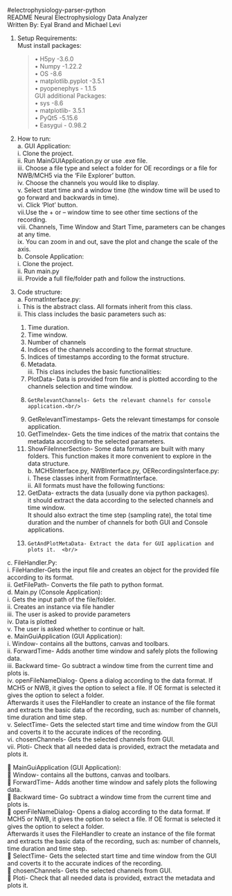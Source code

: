 #electrophysiology-parser-python<br/>
README Neural Electrophysiology Data Analyzer<br/>
Written By: Eyal Brand and Michael Levi<br/>

1.	Setup Requirements:<br/>
  Must install packages:<br/>
    >•	H5py -3.6.0<br/>
    >•	Numpy -1.22.2<br/>
    •	OS -8.6<br/>
    •	matplotlib.pyplot -3.5.1<br/>
    •	pyopenephys - 1.1.5<br/>
  GUI additional Packages:  <br/>
    •	sys -8.6<br/>
    •	matplotlib- 3.5.1<br/>
    •	PyQt5 -5.15.6<br/>
    •	Easygui - 0.98.2<br/>
    
2.	How to run: <br/>
  a.	GUI Application:<br/>
    i. Clone the project.<br/>
    ii. Run MainGUIApplication.py or use .exe file.<br/>
    iii. Choose a file type and select a folder for OE recordings or a file for NWB/MCH5 via the ‘File Explorer’ button. <br/>
    iv. Choose the channels you would like to display. <br/>
     v. Select start time and a window time (the window time will be used to go forward and backwards in time).<br/>
    vi. Click ‘Plot’ button. <br/>
    vii.Use the + or – window time to see other time sections of the recording.<br/>
    viii.	Channels, Time Window and Start Time, parameters can be changes at any time.<br/>
    ix.	You can zoom in and out, save the plot and change the scale of the axis. <br/>
  b.	Console Application: <br/>
    i.	Clone the project.<br/>
    ii.	Run main.py<br/>
    iii.	Provide a full file/folder path and follow the instructions.<br/>

3.	Code structure: <br/>
  a.	FormatInterface.py:<br/>
    i.	This is the abstract class. All formats inherit from this class.<br/>
    ii.	This class includes the basic parameters such as:<br/>
      1.	Time duration. <br/>
      2.	Time window. <br/>
      3.	Number of channels<br/>
      4.	Indices of the channels according to the format structure. <br/>
      5.	Indices of timestamps according to the format structure. <br/>
      6.	Metadata.<br/>
    iii.	This class includes the basic functionalities:<br/>
      1.	PlotData- Data is provided from file and is plotted according to the channels selection and time window.<br/>
      2.	 GetRelevantChannels- Gets the relevant channels for console application.<br/>
      3.	GetRelevantTimestamps- Gets the relevant timestamps for console application.<br/>
      4.	GetTimeIndex- Gets  the time indices of the matrix that contains the metadata according to the selected parameters.<br/>
      5.	ShowFileInnerSection- Some data formats are built with many folders. This function makes it more convenient to explore in the data structure.<br/>
  b.	MCH5Interface.py, NWBInterface.py, OERecordingsInterface.py:<br/>
    i.	These classes inherit from FormatInterface.<br/>
    ii.	All formats must have the following functions:<br/>
      1.	GetData- extracts the data (usually done via python packages).<br/>
      it should extract the data according to the selected channels and time window.<br/>
      It should also extract the time step (sampling rate), the total time duration and the number of channels for both GUI and Console applications. <br/>
      2.	 GetAndPlotMetaData- Extract the data for GUI application and plots it.  <br/>
  c.	FileHandler.Py:<br/>
    i.	FileHandler-Gets the input file and creates an object for the provided file according to its format.<br/>
    ii.	GetFilePath- Converts the file path to python format.<br/>
  d.	Main.py (Console Application):<br/>
    i.	Gets the input path of the file/folder. <br/>
    ii.	Creates an instance via file handler<br/>
    iii.	The user is asked to provide parameters<br/>
    iv.	Data is plotted<br/>
    v.	The user is asked whether to continue or halt.<br/>
    e.	MainGuiApplication (GUI Application):<br/>
    i.	Window- contains all the buttons, canvas and toolbars.<br/>
    ii.	ForwardTime- Adds another time window and safely plots the following data.<br/>
    iii.	Backward time- Go subtract a window time from the current time and plots is.<br/>
    iv.	openFileNameDialog- Opens a dialog according to the data format. If MCH5 or NWB, it gives the option to select a file. If OE format is selected it gives the       option to select a folder.<br/>
    Afterwards it uses the FileHandler to create an instance of the file format and extracts the basic data of the recording, such as: number of channels, time             duration and time step.<br/>
    v.	SelectTime- Gets the selected start time and time window from the GUI and coverts it to the accurate indices of the recording.<br/>
    vi.	chosenChannels- Gets the selected channels from GUI.<br/>
    vii.	Ploti- Check that all needed data is provided, extract the metadata and plots it.<br/>

	MainGuiApplication (GUI Application):<br/>
  	Window- contains all the buttons, canvas and toolbars.<br/>
  	ForwardTime- Adds another time window and safely plots the following data.<br/>
  	Backward time- Go subtract a window time from the current time and plots is.<br/>
  	openFileNameDialog- Opens a dialog according to the data format. If MCH5 or NWB, it gives the option to select a file. If OE format is selected it gives the option   to select a folder.<br/>
  Afterwards it uses the FileHandler to create an instance of the file format and extracts the basic data of the recording, such as: number of channels, time duration   and time step.<br/>
  	SelectTime- Gets the selected start time and time window from the GUI and coverts it to the accurate indices of the recording.<br/>
  	chosenChannels- Gets the selected channels from GUI.<br/>
  	Ploti- Check that all needed data is provided, extract the metadata and plots it.<br/>
